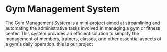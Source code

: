 # Gym Management System
The Gym Management System is a mini-project aimed at streamlining and automating the administrative tasks involved in managing a gym or fitness center. This system provides an efficient solution to simplify the management of members, trainers, classes, and other essential aspects of a gym's daily operation.
this is our project